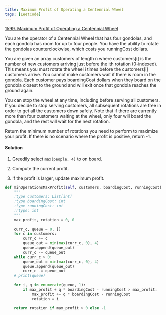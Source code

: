 ```yaml
---
title: Maximum Profit of Operating a Centennial Wheel
tags: [LeetCode]
---
```


[1599. Maximum Profit of Operating a Centennial Wheel](https://leetcode.com/problems/maximum-profit-of-operating-a-centennial-wheel/)

You are the operator of a Centennial Wheel that has four gondolas, and each gondola has room for up to four people. You have the ability to rotate the gondolas counterclockwise, which costs you runningCost dollars.

You are given an array customers of length n where customers[i] is the number of new customers arriving just before the ith rotation (0-indexed). This means you must rotate the wheel i times before the customers[i] customers arrive. You cannot make customers wait if there is room in the gondola. Each customer pays boardingCost dollars when they board on the gondola closest to the ground and will exit once that gondola reaches the ground again.

You can stop the wheel at any time, including before serving all customers. If you decide to stop serving customers, all subsequent rotations are free in order to get all the customers down safely. Note that if there are currently more than four customers waiting at the wheel, only four will board the gondola, and the rest will wait for the next rotation.

Return the minimum number of rotations you need to perform to maximize your profit. If there is no scenario where the profit is positive, return -1.

#### Solution  

1. Greedily select `max(people, 4)` to on board.

1. Compute the current profit.

1. If the profit is larger, update maximum profit.

```python
def minOperationsMaxProfit(self, customers, boardingCost, runningCost):
    """
    :type customers: List[int]
    :type boardingCost: int
    :type runningCost: int
    :rtype: int
    """
    max_profit, rotation = 0, 0
    
    curr_c, queue = 0, []
    for c in customers:
        curr_c += c
        queue_out = min(max(curr_c, 0), 4)
        queue.append(queue_out)
        curr_c -= queue_out
    while curr_c > 0:
        queue_out = min(max(curr_c, 0), 4)
        queue.append(queue_out)
        curr_c -= queue_out
    # print(queue)
    
    for i, q in enumerate(queue, 1):
        if max_profit + q * boardingCost - runningCost > max_profit:
            max_profit += q * boardingCost - runningCost
            rotation = i
    
    return rotation if max_profit > 0 else -1
```